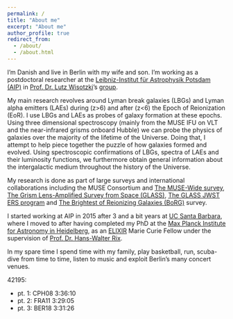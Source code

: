 ```yaml
---
permalink: /
title: "About me"
excerpt: "About me"
author_profile: true
redirect_from: 
  - /about/
  - /about.html
---
```


I’m Danish and live in Berlin with my wife and son. I’m working as a postdoctoral researcher at the 
[Leibniz-Institut für Astrophysik Potsdam (AIP)](http://www.aip.de/en) in [Prof. Dr. Lutz Wisotzki](http://www.aip.de/Members/lwisotzki/)’s [group](http://www.aip.de/en/research/research-area-ea/research-groups-and-projects/galaxies). 

My main research revolves around Lyman break galaxies (LBGs) and Lyman alpha emitters (LAEs) during (z>6) and after (z<6) the Epoch of Reionization (EoR). I use LBGs and LAEs as probes of galaxy formation at these epochs. Using three dimensional spectroscopy (mainly from the MUSE IFU on VLT and the near-infrared grisms onboard Hubble) we can probe the physics of galaxies over the majority of the lifetime of the Universe. Doing that, I attempt to help piece together the puzzle of how galaxies formed and evolved. Using spectroscopic confirmations of LBGs, spectra of LAEs and their luminosity functions, we furthermore obtain general information about the intergalactic medium throughout the history of the Universe. 

My research is done as part of large surveys and international collaborations including the MUSE Consortium and [The MUSE-Wide survey](https://musewide.aip.de), [The Grism Lens-Amplified Survey from Space (GLASS)](http://glass.astro.ucla.edu/), [The GLASS JWST ERS program](http://glass.astro.ucla.edu/ers/) and [The Brightest of Reionizing Galaxies (BoRG)](http://borg.astro.ucla.edu) survey.

I started working at AIP in 2015 after 3 and a bit years at 
[UC Santa Barbara](http://web.physics.ucsb.edu/~astrogroup/),
where I moved to after having completed my PhD at the 
[Max Planck Institute for Astronomy in Heidelberg](http://www.mpia.de/), as an [ELIXIR](http://www.iap.fr/elixir/) Marie Curie Fellow under the supervision of [Prof. Dr. Hans-Walter Rix](http://www.mpia.de/rix). 

In my spare time I spend time with my family, play basketball, run, scuba-dive from time to time, listen to music and exploit Berlin’s many concert venues.

42195:
* pt. 1:            CPH08    3:36:10
* pt. 2:            FRA11    3:29:05
* pt. 3:            BER18    3:31:26